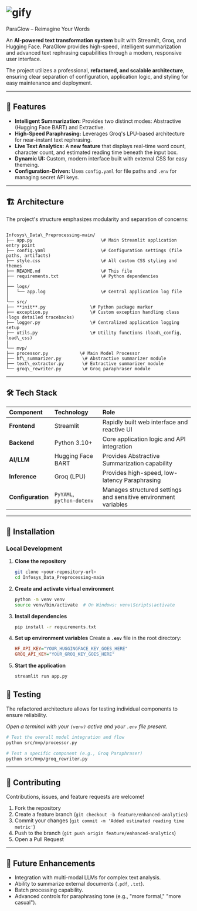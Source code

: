 
# ![gify](https://github.com/user-attachments/assets/458b8f62-cfe9-4114-8277-7ece42cca54f)
ParaGlow – Reimagine Your Words

An **AI-powered text transformation system** built with Streamlit, Groq, and Hugging Face. ParaGlow provides high-speed, intelligent summarization and advanced text rephrasing capabilities through a modern, responsive user interface.

The project utilizes a professional, **refactored, and scalable architecture**, ensuring clear separation of configuration, application logic, and styling for easy maintenance and deployment.

***

## 🚀 Features

* **Intelligent Summarization:** Provides two distinct modes: Abstractive (Hugging Face BART) and Extractive.
* **High-Speed Paraphrasing:** Leverages Groq's LPU-based architecture for near-instant text rephrasing.
* **Live Text Analytics:** A **new feature** that displays real-time word count, character count, and estimated reading time beneath the input box.
* **Dynamic UI:** Custom, modern interface built with external CSS for easy themeing.
* **Configuration-Driven:** Uses `config.yaml` for file paths and `.env` for managing secret API keys.

***

## 🏗️ Architecture

The project's structure emphasizes modularity and separation of concerns:

```

Infosys\_Data\_Preprocessing-main/
├── app.py                          \# Main Streamlit application entry point
├── config.yaml                     \# Configuration settings (file paths, artifacts)
├── style.css                       \# All custom CSS styling and themes
├── README.md                       \# This file
├── requirements.txt                \# Python dependencies
│
├── logs/
│   └── app.log                     \# Central application log file
│
└── src/
├── **init**.py                 \# Python package marker
├── exception.py                \# Custom exception handling class (logs detailed tracebacks)
├── logger.py                   \# Centralized application logging setup
├── utils.py                    \# Utility functions (load\_config, load\_css)
│
└── mvp/
├── processor.py            \# Main Model Processor
├── hf\_summarizer.py        \# Abstractive summarizer module
├── text\_extractor.py       \# Extractive summarizer module
└── groq\_rewriter.py        \# Groq paraphraser module

````

***

## 🛠️ Tech Stack

| Component | Technology | Role |
| :--- | :--- | :--- |
| **Frontend** | Streamlit | Rapidly built web interface and reactive UI |
| **Backend** | Python 3.10+ | Core application logic and API integration |
| **AI/LLM** | Hugging Face BART | Provides Abstractive Summarization capability |
| **Inference** | Groq (LPU) | Provides high-speed, low-latency Paraphrasing |
| **Configuration** | `PyYAML`, `python-dotenv` | Manages structured settings and sensitive environment variables |

***

## 🔧 Installation

### Local Development

1.  **Clone the repository**
    ```bash
    git clone <your-repository-url>
    cd Infosys_Data_Preprocessing-main
    ```

2.  **Create and activate virtual environment**
    ```bash
    python -m venv venv
    source venv/bin/activate  # On Windows: venv\Scripts\activate
    ```

3.  **Install dependencies**
    ```bash
    pip install -r requirements.txt
    ```

4.  **Set up environment variables**
    Create a **`.env`** file in the root directory:
    ```ini
    HF_API_KEY="YOUR_HUGGINGFACE_KEY_GOES_HERE"
    GROQ_API_KEY="YOUR_GROQ_KEY_GOES_HERE"
    ```

5.  **Start the application**
    ```bash
    streamlit run app.py
    ```

## 🧪 Testing

The refactored architecture allows for testing individual components to ensure reliability.

*Open a terminal with your `(venv)` active and your `.env` file present.*

```bash
# Test the overall model integration and flow
python src/mvp/processor.py

# Test a specific component (e.g., Groq Paraphraser)
python src/mvp/groq_rewriter.py
````

-----

## 🤝 Contributing

Contributions, issues, and feature requests are welcome\!

1.  Fork the repository
2.  Create a feature branch (`git checkout -b feature/enhanced-analytics`)
3.  Commit your changes (`git commit -m 'Added estimated reading time metric'`)
4.  Push to the branch (`git push origin feature/enhanced-analytics`)
5.  Open a Pull Request

-----

## 🔮 Future Enhancements

  * Integration with multi-modal LLMs for complex text analysis.
  * Ability to summarize external documents (`.pdf`, `.txt`).
  * Batch processing capability.
  * Advanced controls for paraphrasing tone (e.g., "more formal," "more casual").

<!-- end list -->

```
```
